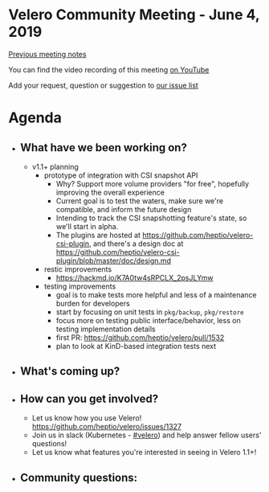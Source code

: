 # Velero Community Meeting - June 4, 2019

[Previous meeting notes](https://github.com/heptio/velero-community)

You can find the video recording of this meeting [on YouTube](https://youtu.be/0xTz-G-486c)

Add your request, question or suggestion to [our issue list](https://github.com/heptio/velero-community/issues)

# Agenda
- ## What have we been working on?
    - v1.1+ planning
        - prototype of integration with CSI snapshot API
            - Why? Support more volume providers "for free", hopefully improving the overall experience
            - Current goal is to test the waters, make sure we're compatible, and inform the future design
            - Intending to track the CSI snapshotting feature's state, so we'll start in alpha.
            - The plugins are hosted at https://github.com/heptio/velero-csi-plugin, and there's a design doc at https://github.com/heptio/velero-csi-plugin/blob/master/doc/design.md
        - restic improvements
            - https://hackmd.io/K7A0tw4sRPCLX_2psJLYmw
        - testing improvements
            - goal is to make tests more helpful and less of a maintenance burden for developers
            - start by focusing on unit tests in `pkg/backup`, `pkg/restore`
            - focus more on testing public interface/behavior, less on testing implementation details
            - first PR: https://github.com/heptio/velero/pull/1532
            - plan to look at KinD-based integration tests next

- ## What's coming up?

- ## How can you get involved?
    - Let us know how you use Velero! https://github.com/heptio/velero/issues/1327
    - Join us in slack (Kubernetes - [#velero](https://kubernetes.slack.com/messages/velero)) and help answer fellow users' questions!
    - Let us know what features you're interested in seeing in Velero 1.1+!

- ## Community questions:
